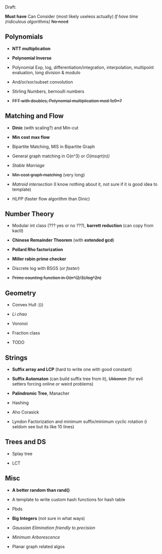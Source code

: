 Draft:

 **Must have** Can Consider (most likely useless actually) _If have time (ridiculous algorithms)_ ~~No need~~

## Polynomials

* **NTT multiplication**

* **Polynomial Inverse**

* Polynomial Exp, log, differentiation/integration, interpolation, multipoint evaluation, long division & modulo

* And/or/xor/subset convolution

* Stirling Numbers, bernoulli numbers

* ~~FFT with doubles, Polynomial multiplication mod 1e9+7~~

## Matching and Flow

* **Dinic** (with scaling?) and Min-cut

* **Min cost max flow**

* Bipartite Matching, MIS in Bipartite Graph

* General graph matching in O(n^3) or _O(msqrt(n))_

* _Stable Marriage_

* ~~Min cost graph matching~~ (very long)

* _Matroid intersection_ (I know nothing about it, not sure if it is good idea to template)

* _HLPP_ (faster flow algorithm than Dinic)

## Number Theory

* Modular int class (??? yes or no ???), **barrett reduction** (can copy from kactl)

* **Chinese Remainder Theorem** (with **extended gcd**)

* **Pollard Rho factorization** 

* **Miller rabin prime checker**

* Discrete log with BSGS (_or faster_)

* ~~Prime counting function in O(n^(2/3)/log^2n)~~

## Geometry

* Convex Hull :)))

* _Li chao_

* Voronoi

* Fraction class

* TODO

## Strings

* **Suffix array and LCP** (hard to write one with good constant)

* **Suffix Automaton** (can build suffix tree from it), ~~Ukkonen~~ (for evil setters forcing online or weird problems)

* **Palindromic Tree**, Manacher

* Hashing

* Aho Corasick

* Lyndon Factorization and minimum suffix/minimum cyclic rotation (i seldom see but its like 10 lines)

## Trees and DS

* Splay tree

* LCT

## Misc

* **A better random than rand()**

* A template to write custom hash functions for hash table

* Pbds

* **Big Integers** (not sure in what ways)

* _Gaussian Elimination friendly to precision_

* _Minimum Arborescence_

* Planar graph related algos 
